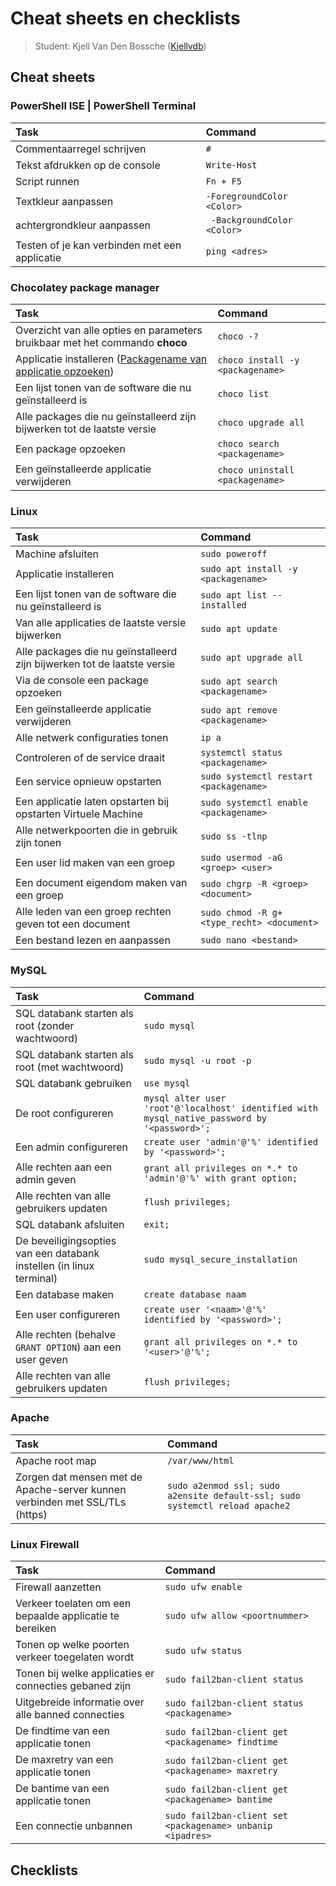 # Cheat sheets en checklists

> Student: Kjell Van Den Bossche ([Kjellvdb](https://github.com/Kjellvdb))

## Cheat sheets

### PowerShell ISE | PowerShell Terminal

| Task                                          | Command                     |
| :-------------------------------------------- | :-------------------------- |
| Commentaarregel schrijven                     | `#`                         |
| Tekst afdrukken op de console                 | `Write-Host`                |
| Script runnen                                 | `Fn + F5`                   |
| Textkleur aanpassen                           | `-ForegroundColor <Color>`  |
| achtergrondkleur aanpassen                    | ` -BackgroundColor <Color>` |
| Testen of je kan verbinden met een applicatie | `ping <adres>`              |

### Chocolatey package manager

| Task                                                                                                       | Command                          |
| :--------------------------------------------------------------------------------------------------------- | :------------------------------- |
| Overzicht van alle opties en parameters bruikbaar met het commando **choco**                               | `choco -?`                       |
| Applicatie installeren ([Packagename van applicatie opzoeken](https://community.chocolatey.org/packages/)) | `choco install -y <packagename>` |
| Een lijst tonen van de software die nu geïnstalleerd is                                                    | `choco list`                     |
| Alle packages die nu geïnstalleerd zijn bijwerken tot de laatste versie                                    | `choco upgrade all`              |
| Een package opzoeken                                                                                       | `choco search <packagename>`     |
| Een geïnstalleerde applicatie verwijderen                                                                  | `choco uninstall <packagename>`  |

### Linux

| Task                                                                    | Command                                   |
| :---------------------------------------------------------------------- | :---------------------------------------- |
| Machine afsluiten                                                       | `sudo poweroff`                           |
| Applicatie installeren                                                  | `sudo apt install -y <packagename>`       |
| Een lijst tonen van de software die nu geïnstalleerd is                 | `sudo apt list --installed`               |
| Van alle applicaties de laatste versie bijwerken                        | `sudo apt update`                         |
| Alle packages die nu geïnstalleerd zijn bijwerken tot de laatste versie | `sudo apt upgrade all`                    |
| Via de console een package opzoeken                                     | `sudo apt search <packagename>`           |
| Een geïnstalleerde applicatie verwijderen                               | `sudo apt remove <packagename>`           |
| Alle netwerk configuraties tonen                                        | `ip a`                                    |
| Controleren of de service draait                                        | `systemctl status <packagename>`          |
| Een service opnieuw opstarten                                           | `sudo systemctl restart <packagename>`    |
| Een applicatie laten opstarten bij opstarten Virtuele Machine           | `sudo systemctl enable <packagename>`     |
| Alle netwerkpoorten die in gebruik zijn tonen                           | `sudo ss -tlnp`                           |
| Een user lid maken van een groep                                        | `sudo usermod -aG <groep> <user>`         |
| Een document eigendom maken van een groep                               | `sudo chgrp -R <groep> <document>`        |
| Alle leden van een groep rechten geven tot een document                 | `sudo chmod -R g+<type_recht> <document>` |
| Een bestand lezen en aanpassen                                          | `sudo nano <bestand>`                     |

### MySQL

| Task                                                                 | Command                                                                                      |
| :------------------------------------------------------------------- | :------------------------------------------------------------------------------------------- |
| SQL databank starten als root (zonder wachtwoord)                    | `sudo mysql`                                                                                 |
| SQL databank starten als root (met wachtwoord)                       | `sudo mysql -u root -p`                                                                      |
| SQL databank gebruiken                                               | `use mysql`                                                                                  |
| De root configureren                                                 | `mysql alter user 'root'@'localhost' identified with mysql_native_password by '<password>';` |
| Een admin configureren                                               | `create user 'admin'@'%' identified by '<password>';`                                        |
| Alle rechten aan een admin geven                                     | `grant all privileges on *.* to 'admin'@'%' with grant option;`                              |
| Alle rechten van alle gebruikers updaten                             | `flush privileges;`                                                                          |
| SQL databank afsluiten                                               | `exit;`                                                                                      |
| De beveiligingsopties van een databank instellen (in linux terminal) | `sudo mysql_secure_installation`                                                             |
| Een database maken                                                   | `create database naam`                                                                       |
| Een user configureren                                                | `create user '<naam>'@'%' identified by '<password>';`                                       |
| Alle rechten (behalve `GRANT OPTION`) aan een user geven             | `grant all privileges on *.* to '<user>'@'%';`                                               |
| Alle rechten van alle gebruikers updaten                             | `flush privileges;`                                                                          |

### Apache

| Task                                                                        | Command                                                                      |
| :-------------------------------------------------------------------------- | :--------------------------------------------------------------------------- |
| Apache root map                                                             | `/var/www/html`                                                              |
| Zorgen dat mensen met de Apache-server kunnen verbinden met SSL/TLs (https) | `sudo a2enmod ssl; sudo a2ensite default-ssl; sudo systemctl reload apache2` |

### Linux Firewall

| Task                                                    | Command                                                    |
| :------------------------------------------------------ | :--------------------------------------------------------- |
| Firewall aanzetten                                      | `sudo ufw enable`                                          |
| Verkeer toelaten om een bepaalde applicatie te bereiken | `sudo ufw allow <poortnummer>`                             |
| Tonen op welke poorten verkeer toegelaten wordt         | `sudo ufw status`                                          |
| Tonen bij welke applicaties er connecties gebaned zijn  | `sudo fail2ban-client status`                              |
| Uitgebreide informatie over alle banned connecties      | `sudo fail2ban-client status <packagename>`                |
| De findtime van een applicatie tonen                    | `sudo fail2ban-client get <packagename> findtime`          |
| De maxretry van een applicatie tonen                    | `sudo fail2ban-client get <packagename> maxretry`          |
| De bantime van een applicatie tonen                     | `sudo fail2ban-client get <packagename> bantime`           |
| Een connectie unbannen                                  | `sudo fail2ban-client set <packagename> unbanip <ipadres>` |

## Checklists
